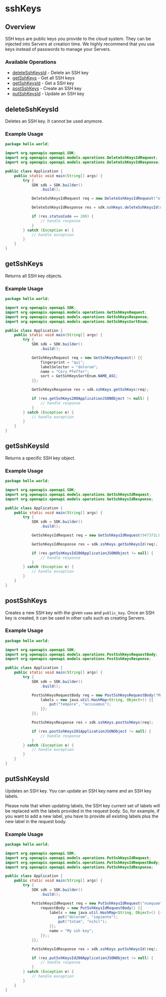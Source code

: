 # sshKeys

## Overview

SSH keys are public keys you provide to the cloud system. They can be injected into Servers at creation time. We highly recommend that you use keys instead of passwords to manage your Servers.

### Available Operations

* [deleteSshKeysId](#deletesshkeysid) - Delete an SSH key
* [getSshKeys](#getsshkeys) - Get all SSH keys
* [getSshKeysId](#getsshkeysid) - Get a SSH key
* [postSshKeys](#postsshkeys) - Create an SSH key
* [putSshKeysId](#putsshkeysid) - Update an SSH key

## deleteSshKeysId

Deletes an SSH key. It cannot be used anymore.

### Example Usage

```java
package hello.world;

import org.openapis.openapi.SDK;
import org.openapis.openapi.models.operations.DeleteSshKeysIdRequest;
import org.openapis.openapi.models.operations.DeleteSshKeysIdResponse;

public class Application {
    public static void main(String[] args) {
        try {
            SDK sdk = SDK.builder()
                .build();

            DeleteSshKeysIdRequest req = new DeleteSshKeysIdRequest("officiis");            

            DeleteSshKeysIdResponse res = sdk.sshKeys.deleteSshKeysId(req);

            if (res.statusCode == 200) {
                // handle response
            }
        } catch (Exception e) {
            // handle exception
        }
    }
}
```

## getSshKeys

Returns all SSH key objects.

### Example Usage

```java
package hello.world;

import org.openapis.openapi.SDK;
import org.openapis.openapi.models.operations.GetSshKeysRequest;
import org.openapis.openapi.models.operations.GetSshKeysResponse;
import org.openapis.openapi.models.operations.GetSshKeysSortEnum;

public class Application {
    public static void main(String[] args) {
        try {
            SDK sdk = SDK.builder()
                .build();

            GetSshKeysRequest req = new GetSshKeysRequest() {{
                fingerprint = "qui";
                labelSelector = "dolorum";
                name = "Cory Pfeffer";
                sort = GetSshKeysSortEnum.NAME_ASC;
            }};            

            GetSshKeysResponse res = sdk.sshKeys.getSshKeys(req);

            if (res.getSshKeys200ApplicationJSONObject != null) {
                // handle response
            }
        } catch (Exception e) {
            // handle exception
        }
    }
}
```

## getSshKeysId

Returns a specific SSH key object.

### Example Usage

```java
package hello.world;

import org.openapis.openapi.SDK;
import org.openapis.openapi.models.operations.GetSshKeysIdRequest;
import org.openapis.openapi.models.operations.GetSshKeysIdResponse;

public class Application {
    public static void main(String[] args) {
        try {
            SDK sdk = SDK.builder()
                .build();

            GetSshKeysIdRequest req = new GetSshKeysIdRequest(947371L);            

            GetSshKeysIdResponse res = sdk.sshKeys.getSshKeysId(req);

            if (res.getSshKeysId200ApplicationJSONObject != null) {
                // handle response
            }
        } catch (Exception e) {
            // handle exception
        }
    }
}
```

## postSshKeys

Creates a new SSH key with the given `name` and `public_key`. Once an SSH key is created, it can be used in other calls such as creating Servers.

### Example Usage

```java
package hello.world;

import org.openapis.openapi.SDK;
import org.openapis.openapi.models.operations.PostSshKeysRequestBody;
import org.openapis.openapi.models.operations.PostSshKeysResponse;

public class Application {
    public static void main(String[] args) {
        try {
            SDK sdk = SDK.builder()
                .build();

            PostSshKeysRequestBody req = new PostSshKeysRequestBody("My ssh key", "ssh-rsa AAAjjk76kgf...Xt") {{
                labels = new java.util.HashMap<String, Object>() {{
                    put("tempore", "accusamus");
                }};
            }};            

            PostSshKeysResponse res = sdk.sshKeys.postSshKeys(req);

            if (res.postSshKeys201ApplicationJSONObject != null) {
                // handle response
            }
        } catch (Exception e) {
            // handle exception
        }
    }
}
```

## putSshKeysId

Updates an SSH key. You can update an SSH key name and an SSH key labels.

Please note that when updating labels, the SSH key current set of labels will be replaced with the labels provided in the request body. So, for example, if you want to add a new label, you have to provide all existing labels plus the new label in the request body.


### Example Usage

```java
package hello.world;

import org.openapis.openapi.SDK;
import org.openapis.openapi.models.operations.PutSshKeysIdRequest;
import org.openapis.openapi.models.operations.PutSshKeysIdRequestBody;
import org.openapis.openapi.models.operations.PutSshKeysIdResponse;

public class Application {
    public static void main(String[] args) {
        try {
            SDK sdk = SDK.builder()
                .build();

            PutSshKeysIdRequest req = new PutSshKeysIdRequest("numquam") {{
                requestBody = new PutSshKeysIdRequestBody() {{
                    labels = new java.util.HashMap<String, Object>() {{
                        put("dolorem", "sapiente");
                        put("totam", "nihil");
                    }};
                    name = "My ssh key";
                }};;
            }};            

            PutSshKeysIdResponse res = sdk.sshKeys.putSshKeysId(req);

            if (res.putSshKeysId200ApplicationJSONObject != null) {
                // handle response
            }
        } catch (Exception e) {
            // handle exception
        }
    }
}
```
